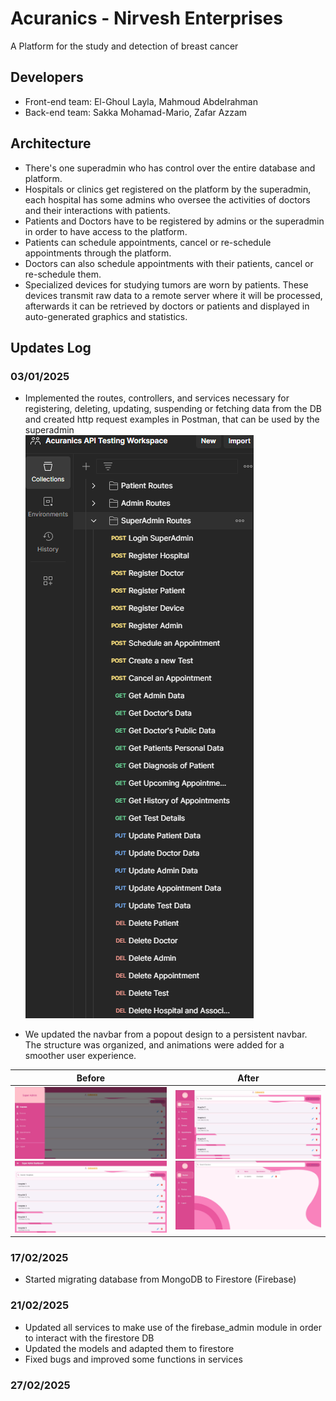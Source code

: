 # Acuranics - Nirvesh Enterprises 
A Platform for the study and detection of breast cancer

## Developers

- Front-end team: El-Ghoul Layla, Mahmoud Abdelrahman  
- Back-end team: Sakka Mohamad-Mario, Zafar Azzam

## Architecture

- There's one superadmin who has control over the entire database and platform.
- Hospitals or clinics get registered on the platform by the superadmin, each hospital has some admins who oversee the activities of doctors and their interactions with patients.
- Patients and Doctors have to be registered by admins or the superadmin in order to have access to the platform.
- Patients can schedule appointments, cancel or re-schedule appointments through the platform.
- Doctors can also schedule appointments with their patients, cancel or re-schedule them.
- Specialized devices for studying tumors are worn by patients. These devices transmit raw data to a remote server where it will be processed, afterwards it can be retrieved by doctors or patients and displayed in auto-generated graphics and statistics.

## Updates Log
### 03/01/2025

- Implemented the routes, controllers, and services necessary for registering, deleting, updating, suspending or fetching data from the DB and created http request examples in Postman, that can be used by the superadmin  
![superadmin example http requests in postman](updates_pics/Superadmins_routes_Postman.png)

- We updated the navbar from a popout design to a persistent navbar. The structure was organized, and animations were added for a smoother user experience.

| Before                                                                                             | After                                                                                              |
|----------------------------------------------------------------------------------------------------|---------------------------------------------------------------------------------------------------|
| ![Popout Navbar 1](updates_pics/popout_navbar_1.png) ![Popout Navbar 2](updates_pics/popout_navbar2.png) | ![Persistent Navbar 1](updates_pics/persistent_navbar1.png) ![Persistent Navbar 2](updates_pics/persistent_navbar2.png) |


### 17/02/2025

- Started migrating database from MongoDB to Firestore (Firebase)

### 21/02/2025

- Updated all services to make use of the firebase_admin module in order to interact with the firestore DB
- Updated the models and adapted them to firestore
- Fixed bugs and improved some functions in services

### 27/02/2025

